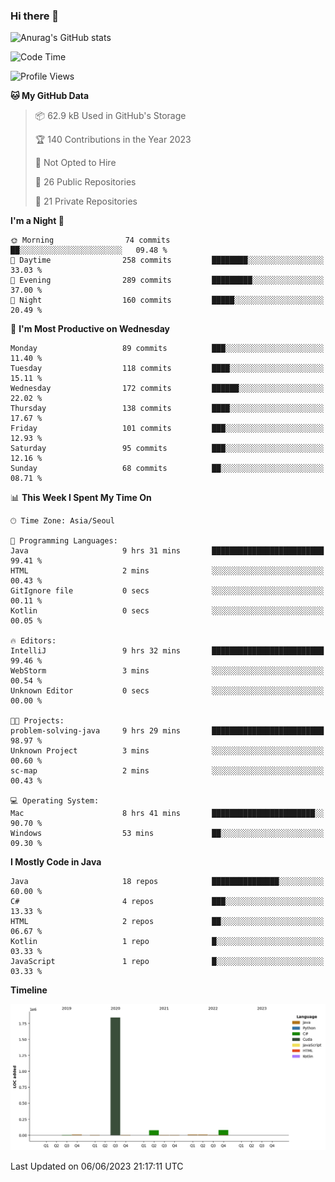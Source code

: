 ### Hi there 👋

![Anurag's GitHub stats](https://github-readme-stats.vercel.app/api?username=pllap&show_icons=true&theme=github_dark)

<!--START_SECTION:waka-->
![Code Time](http://img.shields.io/badge/Code%20Time-53%20hrs%2034%20mins-blue)

![Profile Views](http://img.shields.io/badge/Profile%20Views-8-blue)

**🐱 My GitHub Data** 

> 📦 62.9 kB Used in GitHub's Storage 
 > 
> 🏆 140 Contributions in the Year 2023
 > 
> 🚫 Not Opted to Hire
 > 
> 📜 26 Public Repositories 
 > 
> 🔑 21 Private Repositories 
 > 
**I'm a Night 🦉** 

```text
🌞 Morning                74 commits          ██░░░░░░░░░░░░░░░░░░░░░░░   09.48 % 
🌆 Daytime                258 commits         ████████░░░░░░░░░░░░░░░░░   33.03 % 
🌃 Evening                289 commits         █████████░░░░░░░░░░░░░░░░   37.00 % 
🌙 Night                  160 commits         █████░░░░░░░░░░░░░░░░░░░░   20.49 % 
```
📅 **I'm Most Productive on Wednesday** 

```text
Monday                   89 commits          ███░░░░░░░░░░░░░░░░░░░░░░   11.40 % 
Tuesday                  118 commits         ████░░░░░░░░░░░░░░░░░░░░░   15.11 % 
Wednesday                172 commits         ██████░░░░░░░░░░░░░░░░░░░   22.02 % 
Thursday                 138 commits         ████░░░░░░░░░░░░░░░░░░░░░   17.67 % 
Friday                   101 commits         ███░░░░░░░░░░░░░░░░░░░░░░   12.93 % 
Saturday                 95 commits          ███░░░░░░░░░░░░░░░░░░░░░░   12.16 % 
Sunday                   68 commits          ██░░░░░░░░░░░░░░░░░░░░░░░   08.71 % 
```


📊 **This Week I Spent My Time On** 

```text
🕑︎ Time Zone: Asia/Seoul

💬 Programming Languages: 
Java                     9 hrs 31 mins       █████████████████████████   99.41 % 
HTML                     2 mins              ░░░░░░░░░░░░░░░░░░░░░░░░░   00.43 % 
GitIgnore file           0 secs              ░░░░░░░░░░░░░░░░░░░░░░░░░   00.11 % 
Kotlin                   0 secs              ░░░░░░░░░░░░░░░░░░░░░░░░░   00.05 % 

🔥 Editors: 
IntelliJ                 9 hrs 32 mins       █████████████████████████   99.46 % 
WebStorm                 3 mins              ░░░░░░░░░░░░░░░░░░░░░░░░░   00.54 % 
Unknown Editor           0 secs              ░░░░░░░░░░░░░░░░░░░░░░░░░   00.00 % 

🐱‍💻 Projects: 
problem-solving-java     9 hrs 29 mins       █████████████████████████   98.97 % 
Unknown Project          3 mins              ░░░░░░░░░░░░░░░░░░░░░░░░░   00.60 % 
sc-map                   2 mins              ░░░░░░░░░░░░░░░░░░░░░░░░░   00.43 % 

💻 Operating System: 
Mac                      8 hrs 41 mins       ███████████████████████░░   90.70 % 
Windows                  53 mins             ██░░░░░░░░░░░░░░░░░░░░░░░   09.30 % 
```

**I Mostly Code in Java** 

```text
Java                     18 repos            ███████████████░░░░░░░░░░   60.00 % 
C#                       4 repos             ███░░░░░░░░░░░░░░░░░░░░░░   13.33 % 
HTML                     2 repos             ██░░░░░░░░░░░░░░░░░░░░░░░   06.67 % 
Kotlin                   1 repo              █░░░░░░░░░░░░░░░░░░░░░░░░   03.33 % 
JavaScript               1 repo              █░░░░░░░░░░░░░░░░░░░░░░░░   03.33 % 
```



**Timeline**

![Lines of Code chart](https://raw.githubusercontent.com/pllap/pllap/main/assets/bar_graph.png)


 Last Updated on 06/06/2023 21:17:11 UTC
<!--END_SECTION:waka-->


<!--
**pllap/pllap** is a ✨ _special_ ✨ repository because its `README.md` (this file) appears on your GitHub profile.

Here are some ideas to get you started:

- 🔭 I’m currently working on ...
- 🌱 I’m currently learning ...
- 👯 I’m looking to collaborate on ...
- 🤔 I’m looking for help with ...
- 💬 Ask me about ...
- 📫 How to reach me: ...
- 😄 Pronouns: ...
- ⚡ Fun fact: ...
-->
